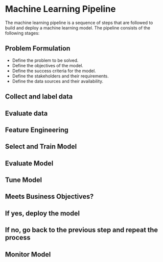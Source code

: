 # Machine Learning Pipeline

The machine learning pipeline is a sequence of steps that are followed to build and deploy a machine learning model. The pipeline consists of the following stages:

## Problem Formulation

- Define the problem to be solved.
- Define the objectives of the model.
- Define the success criteria for the model.
- Define the stakeholders and their requirements.
- Define the data sources and their availability.

## Collect and label data

## Evaluate data

## Feature Engineering

## Select and Train Model

## Evaluate Model

## Tune Model

## Meets Business Objectives?

## If yes, deploy the model

## If no, go back to the previous step and repeat the process

## Monitor Model
